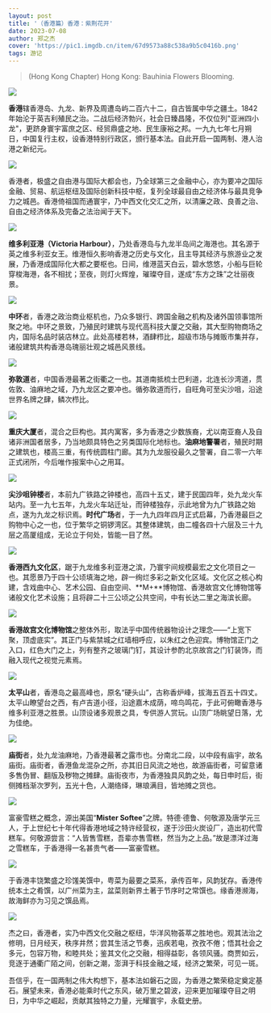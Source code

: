 ```yaml
---
layout: post
title: '（香港篇）香港：紫荆花开'
date: 2023-07-08
author: 郑之杰
cover: 'https://pic1.imgdb.cn/item/67d9573a88c538a9b5c0416b.png'
tags: 游记
---
```


> (Hong Kong Chapter) Hong Kong: Bauhinia Flowers Blooming.

![](https://pic1.imgdb.cn/item/67d9573a88c538a9b5c0416b.png)

**香港**辖香港岛、九龙、新界及周遭岛屿二百六十二，自古皆属中华之疆土。1842年始沦于英吉利殖民之治。二战后经济勃兴，社会日臻昌隆，不仅位列"亚洲四小龙"，更跻身寰宇富庶之区、经贸鼎盛之地、民生康裕之邦。一九九七年七月朔日，中国复行主权，设香港特别行政区，颁行基本法。自此开启一国两制、港人治港之新纪元。

![](https://pic1.imgdb.cn/item/67c84d76d0e0a243d40cdb32.png)

香港者，极盛之自由港与国际大都会也，乃全球第三之金融中心，亦为要冲之国际金融、贸易、航运枢纽及国际创新科技中枢，复列全球最自由之经济体与最具竞争力之城邑。香港倚祖国而通寰宇，乃中西文化交汇之所，以清廉之政、良善之治、自由之经济体系及完备之法治闻于天下。

![](https://pic1.imgdb.cn/item/67c85006d0e0a243d40cdd9f.png)

**维多利亚港（Victoria Harbour）**，乃处香港岛与九龙半岛间之海港也。其名源于英之维多利亚女王。维港恒久影响香港之历史与文化，且主导其经济与旅游业之发展，乃香港成国际化大都之要枢也。日间，维港蓝天白云，碧水悠悠，小船与巨轮穿梭海港，各不相扰；至夜，则灯火辉煌，璀璨夺目，遂成“东方之珠”之壮丽夜景。

![](https://pic1.imgdb.cn/item/67c8510ed0e0a243d40cde49.png)

**中环**者，香港之政治商业枢机也，乃众多银行、跨国金融之机构及诸外国领事馆所聚之地。中环之景致，乃殖民时建筑与现代高科技大厦之交融，其大型购物商场之内，国际名品时装店林立。此处高楼若林，酒肆栉比，超级市场与摊贩市集并存，诸般建筑共构香港岛瑰丽壮观之城邑风景线。

![](https://pic1.imgdb.cn/item/67c85363d0e0a243d40cdf1c.png)

**弥敦道**者，中国香港最著之街衢之一也。其道南抵梳士巴利道，北连长沙湾道，贯佐敦、油麻地之域，乃九龙区之要冲也。循弥敦道而行，自旺角可至尖沙咀，沿途世界名牌之肆，鳞次栉比。

![](https://pic1.imgdb.cn/item/67c99e5e066befcec6df42b3.png)

**重庆大厦**者，混合之巨构也。其内寓客，多为香港之少数族裔，尤以南亚裔人及自诸非洲国者居多，乃当地颇具特色之另类国际化地标也。**油麻地警署**者，殖民时期之建筑也，楼高三重，有传统圆柱门廊。其为九龙服役最久之警署，自二零一六年正式闭所，今后唯作报案中心之用耳。

![](https://pic1.imgdb.cn/item/67c8555bd0e0a243d40cdf97.png)

**尖沙咀钟楼**者，本前九广铁路之钟楼也，高四十五丈，建于民国四年，处九龙火车站内。至一九七五年，九龙火车站迁址，而钟楼独存，示此地曾为九广铁路之始点，遂为九龙之标识焉。**时代广场**者，于一九九四年四月正式启幕，乃香港最巨之购物中心之一也，位于繁华之铜锣湾区。其整体建筑，由二幢各四十六层及三十九层之高厦组成，无论立于何处，皆能一目了然。

![](https://pic1.imgdb.cn/item/67c8565bd0e0a243d40cdfc5.png)

**香港西九文化区**，踞于九龙维多利亚港之滨，乃寰宇间规模最宏之文化项目之一也。其愿景乃于四十公顷填海之地，辟一绚烂多彩之新文化区域。文化区之核心构建，含戏曲中心、艺术公园、自由空间、**M+**博物馆、香港故宫文化博物馆等诸般文化艺术设施；且将辟二十三公顷之公共空间，中有长达二里之海滨长廊。

![](https://pic1.imgdb.cn/item/67c85a96d0e0a243d40ce13e.png)

**香港故宫文化博物馆**之整体外形，取法乎中国传统器物设计之理念——“上宽下聚，顶虚底实”。其正门与紫禁城之红墙相呼应，以朱红之色迎宾。博物馆正门之入口，红色大门之上，列有整齐之玻璃门钉，其设计参酌北京故宫之门钉装饰，而融入现代之视觉元素焉。

![](https://pic1.imgdb.cn/item/67c8599ad0e0a243d40ce0a8.png)

**太平山**者，香港岛之最高峰也，原名“硬头山”，古称香炉峰，拔海五百五十四丈。太平山瞭望台之西，有卢吉道小径，沿途嘉木成荫，啼鸟鸣花，于此可俯瞰香港与维多利亚港之胜景。山顶设诸多观景之具，专供游人赏玩。山顶广场眺望日落，尤为佳绝。

![](https://pic1.imgdb.cn/item/67c9a08d066befcec6df4487.png)

**庙街**者，处九龙油麻地，乃香港最著之露市也。分南北二段，以中段有庙宇，故名庙街。庙街者，香港鱼龙混杂之所，亦其旧日风流之地也，故游庙街者，可留意诸多售伪冒、翻版及秽物之摊肆。庙街夜市，为香港独具风韵之处，每日申时后，街侧摊档渐次罗列，五光十色，人潮络绎，琳琅满目，皆地摊之货也。

![](https://pic1.imgdb.cn/item/67c9a1be066befcec6df4587.png)

富豪雪糕之概念，源出美国“**Mister Softee**”之牌。特德·德鲁、何敬源及唐学元三人，于上世纪七十年代得香港地域之特许经营权，遂于沙田火炭设厂，造出初代雪糕车。何敬源尝言：“人皆售雪糕，吾辈亦售雪糕，然当为之上品。”故是漂洋过海之雪糕车，于香港得一名甚贵气者——富豪雪糕。

![](https://pic1.imgdb.cn/item/67c8580bd0e0a243d40ce031.png)

于香港丰饶繁盛之珍馐美馔中，粤菜为最要之菜系，承传百年，风韵犹存。香港传统本土之肴馔，以广州菜为主，盆菜则新界土著于节序时之常馔也。缘香港濒海，故海鲜亦为习见之馔品焉。

![](https://pic1.imgdb.cn/item/67c9a33f066befcec6df4661.png)

杰之曰，香港者，实乃中西文化交融之枢纽，华洋风物荟萃之胜地也。观其法治之修明，日月经天，秩序井然；尝其生活之节奏，迅疾若电，孜孜不倦；悟其社会之多元，包容万物，和睦共处；鉴其文化之交融，相得益彰，各领风骚。商贾如云，竞逐于通衢广陌之间，创新之潮，澎湃于科技金融之域，经济之繁荣，可见一斑。

吾信乎，在一国两制之伟大构想下，基本法如磐石之固，为香港之繁荣稳定奠定基石。展望未来，香港必能乘时代之东风，破万里之碧波，迎来更加璀璨夺目之明日，为中华之崛起，贡献其独特之力量，光耀寰宇，永载史册。

